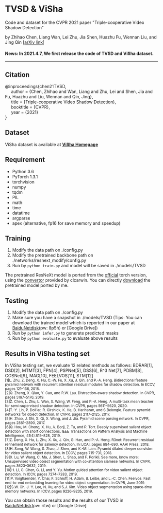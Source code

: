 # TVSD & ViSha
Code and dataset for the CVPR 2021 paper "Triple-cooperative Video Shadow Detection"

by Zhihao Chen, Liang Wan, Lei Zhu, Jia Shen, Huazhu Fu, Wennan Liu, and Jing Qin [[arXiv link](https://arxiv.org/abs/2103.06533)]

#### News: In 2021.4.7, We first release the code of TVSD and ViSha dataset.

***

## Citation
@inproceedings{chen21TVSD,   
&nbsp;&nbsp;&nbsp;&nbsp;  author = {Chen, Zhihao and Wan, Liang and Zhu, Lei and Shen, Jia and Fu, Huazhu and Liu, Wennan and Qin, Jing},    
&nbsp;&nbsp;&nbsp;&nbsp;  title = {Triple-cooperative Video Shadow Detection},    
&nbsp;&nbsp;&nbsp;&nbsp;  booktitle = {CVPR},    
&nbsp;&nbsp;&nbsp;&nbsp;  year  = {2021}    
}

## Dataset
ViSha dataset is available at **[ViSha Homepage](https://erasernut.github.io/)**

## Requirement
* Python 3.6
* PyTorch 1.3.1
* torchvision
* numpy
* tqdm
* PIL
* math
* time
* datatime
* argparse
* apex (alternative, fp16 for save memory and speedup)

## Training
1. Modify the data path on ./config.py
2. Modify the pretrained backbone path on ./networks/resnext_modify/config.py
3. Run by ```python train.py``` and model will be saved in ./models/TVSD

The pretrained ResNeXt model is ported from the [official](https://github.com/facebookresearch/ResNeXt) torch version,
using the [convertor](https://github.com/clcarwin/convert_torch_to_pytorch) provided by clcarwin. 
You can directly [download](https://drive.google.com/open?id=1dnH-IHwmu9xFPlyndqI6MfF4LvH6JKNQ) the pretrained model ported by me.

## Testing
1. Modify the data path on ./config.py
2. Make sure you have a snapshot in ./models/TVSD (Tips: You can download the trained model which is reported in our paper at [BaiduNetdisk](https://pan.baidu.com/s/17d-wLwA5oyafMdooJlesyw)(pw: 8p5h) or [Google Drive])
4. Run by ```python infer.py``` to generate predicted masks
5. Run by ```python evaluate.py``` to evaluate above results

## Results in ViSha testing set
In ViSha testing set, we evaluate 12 related methods as follows: BDRAR[1], DSD[2], MTMT[3], FPN[4], PSPNet[5], DSS[6], R^3 Net[7], PDBM[8], COSNet[9], MAG[10], FEELVOS[11], STM[12]  
<small>[1]L. Zhu, Z. Deng, X. Hu, C.-W. Fu, X. Xu, J. Qin, and P.-A. Heng. Bidirectional feature pyramid network with recurrent attention residual modules for shadow detection. In ECCV, pages 121–136, 2018.  
[2]Q. Zheng, X. Qiao, Y. Cao, and R.W. Lau. Distraction-aware shadow detection. In CVPR, pages 5167–5176, 2019.  
[3]Z. Chen, L. Zhu, L. Wan, S. Wang, W. Feng, and P.-A. Heng. A multi-task mean teacher for semi-supervised shadow detection. In CVPR, pages 5611–5620, 2020.  
[4]T.-Y. Lin, P. Doll´ar, R. Girshick, K. He, B. Hariharan, and S.Belongie. Feature pyramid networks for object detection. In CVPR, pages 2117–2125, 2017.  
[5]H. Zhao, J. Shi, X. Qi, X. Wang, and J. Jia. Pyramid scene parsing network. In CVPR, pages 2881–2890, 2017.  
[6]Q. Hou, M. Cheng, X. Hu, A. Borji, Z. Tu, and P. Torr. Deeply supervised salient object detection with short connections. IEEE Transactions on Pattern Analysis and Machine Intelligence, 41(4):815–828, 2019.  
[7]Z. Deng, X. Hu, L. Zhu, X. Xu, J. Qin, G. Han, and P.-A. Heng. R3net: Recurrent residual reﬁnement network for saliency detection. In IJCAI, pages 684–690. AAAI Press, 2018.  
[8]H. Song, W. Wang, S. Zhao, J. Shen, and K.-M. Lam. Pyramid dilated deeper convlstm for video salient object detection. In ECCV, pages 715–731, 2018.  
[9]X. Lu, W. Wang, C. Ma, J. Shen, L. Shao, and F. Porikli. See more, know more: Unsupervised video object segmentation with co-attention siamese networks. In CVPR, pages 3623–3632, 2019.  
[10]H. Li, G. Chen, G. Li, and Y. Yu. Motion guided attention for video salient object detection. In ICCV, pages 7274–7283, 2019.  
[11]P. Voigtlaender, Y. Chai, F. Schroff, H. Adam, B. Leibe, and L.-C. Chen. Feelvos: Fast end-to-end embedding learning for video object segmentation. In CVPR, June 2019.  
[12]S.W. Oh, J.-Y. Lee, N. Xu, and S.J. Kim. Video object segmentation using space-time memory networks. In ICCV, pages 9226–9235, 2019.</small>

You can obtain those results and the results of our TVSD in [BaiduNetdisk](https://pan.baidu.com/s/1t_PgW3JCrTGvf_PVyeR-iw)(pw: ritw) or [Google Drive]
